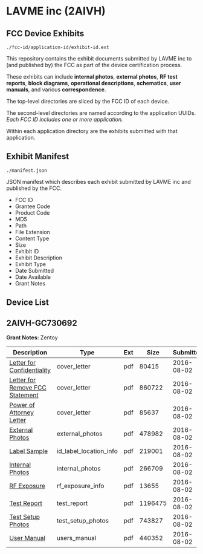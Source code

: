 # LAVME inc (2AIVH)
## FCC Device Exhibits

```
./fcc-id/application-id/exhibit-id.ext
```

This repository contains the exhibit documents submitted by LAVME inc to (and published by) the FCC as part of the device certification process.

These exhibits can include **internal photos**, **external photos**, **RF test reports**, **block diagrams**, **operational descriptions**, **schematics**, **user manuals**, and various **correspondence**.

The top-level directories are sliced by the FCC ID of each device.

The second-level directories are named according to the application UUIDs. *Each FCC ID includes one or more application.*

Within each application directory are the exhibits submitted with that application. 

## Exhibit Manifest

```
./manifest.json
```

JSON manifest which describes each exhibit submitted by LAVME inc and published by the FCC.

- FCC ID
- Grantee Code
- Product Code
- MD5
- Path
- File Extension
- Content Type
- Size
- Exhibit ID
- Exhibit Description
- Exhibit Type
- Date Submitted
- Date Available
- Grant Notes

## Device List
## 2AIVH-GC730692
**Grant Notes:** Zentoy

| Description | Type | Ext | Size | Submitted | Available |
| ----------- | ---- | --- | ---- | --------- | --------- |
| [Letter for Confidentiality](2AIVH-GC730692/f66ae1ebaa81acef1be041a72210d550/3084218.pdf) | cover_letter | pdf | 80415 | 2016-08-02 | 2016-08-02 |
| [Letter for Remove FCC Statement](2AIVH-GC730692/f66ae1ebaa81acef1be041a72210d550/3084219.pdf) | cover_letter | pdf | 860722 | 2016-08-02 | 2016-08-02 |
| [Power of Attorney Letter](2AIVH-GC730692/f66ae1ebaa81acef1be041a72210d550/3084220.pdf) | cover_letter | pdf | 85637 | 2016-08-02 | 2016-08-02 |
| [External Photos](2AIVH-GC730692/f66ae1ebaa81acef1be041a72210d550/3084215.pdf) | external_photos | pdf | 478982 | 2016-08-02 | 2016-08-02 |
| [Label Sample](2AIVH-GC730692/f66ae1ebaa81acef1be041a72210d550/3084217.pdf) | id_label_location_info | pdf | 219001 | 2016-08-02 | 2016-08-02 |
| [Internal Photos](2AIVH-GC730692/f66ae1ebaa81acef1be041a72210d550/3084216.pdf) | internal_photos | pdf | 266709 | 2016-08-02 | 2016-08-02 |
| [RF Exposure](2AIVH-GC730692/f66ae1ebaa81acef1be041a72210d550/3084221.pdf) | rf_exposure_info | pdf | 13655 | 2016-08-02 | 2016-08-02 |
| [Test Report](2AIVH-GC730692/f66ae1ebaa81acef1be041a72210d550/3084222.pdf) | test_report | pdf | 1196475 | 2016-08-02 | 2016-08-02 |
| [Test Setup Photos](2AIVH-GC730692/f66ae1ebaa81acef1be041a72210d550/3084223.pdf) | test_setup_photos | pdf | 743827 | 2016-08-02 | 2016-08-02 |
| [User Manual](2AIVH-GC730692/f66ae1ebaa81acef1be041a72210d550/3084224.pdf) | users_manual | pdf | 440352 | 2016-08-02 | 2016-08-02 |
